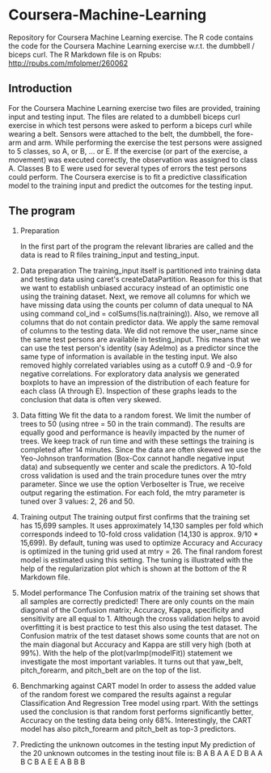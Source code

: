 # Coursera-Machine-Learning
Repository for Coursera Machine Learning exercise. 
The R code contains the code for the Coursera Machine Learning exercise w.r.t. the dumbbell / biceps curl. The
R Markdown file is on Rpubs: http://rpubs.com/mfolpmer/260062
## Introduction
For the Coursera Machine Learning exercise two files are provided, training input and testing input. The files are related to a dumbbell biceps curl exercise in which test persons were asked to perform a biceps curl while wearing a belt. Sensors were attached to the belt, the dumbbell, the fore-arm and arm. While performing the exercise the test persons were assigned to 5 classes, so A, or B, ... or E. If the exercise (or part of the exercise, a movement) was executed correctly, the observation was assigned to class A. Classes B to E were used for several types of errors the test persons could perform. The Coursera exercise is to fit a predictive classification model to the training input and predict the outcomes for the testing input. 

## The program

1. Preparation

   In the first part of the program the relevant libraries are called and the data is read to R files training_input and testing_input. 

2. Data preparation
The training_input itself is partitioned into training data and testing data using caret's createDataPartition. Reason for this is that we want to establish unbiased accuracy instead of an optimistic one using the training dataset. Next, we remove all columns for which we have missing data using the counts per column of data unequal to NA using command col_ind = colSums(!is.na(training)). Also, we remove all columns that do not contain predictor data. We apply the same removal of columns to the testing data. We did not remove the user_name since the same test persons are available in testing_input. This means that we can use the test person's identity (say Adelmo) as a predictor since the same type of information is available in the testing input. We also removed highly correlated variables using as a cutoff 0.9 and -0.9 for negative correlations. For exploratory data analysis we generated boxplots to have an impression of the distribution of each feature for each class (A through E). Inspection of these graphs leads to the conclusion that data is often very skewed. 

3. Data fitting
We fit the data to a random forest. We limit the number of trees to 50 (using ntree = 50 in the train command). 
The results are equally good and performance is heavily impacted by the numer of trees. We keep track of run time and with these settings the training is completed after 14 minutes. Since the data are often skewed we use the Yeo-Johnson tranformation (Box-Cox cannot handle negative input data) and subsequently we center and scale the predictors. A 10-fold cross validation is used and the train procedure tunes over the mtry parameter. Since we use the option VerboseIter is True, we receive output regaring the estimation. For each fold, the mtry parameter is tuned over 3 values: 2, 26 and 50. 

4. Training output
The training output first confirms that the training set has 15,699 samples. It uses approximately 14,130 samples per fold which corresponds indeed to 10-fold cross validation (14,130 is approx. 9/10 * 15,699). By default, tuning was used to optimize Accuracy and Accuracy is optimized in the tuning grid used at mtry = 26. The final random forest model is estimated using this setting. 
The tuning is illustrated with the help of the regularization plot which is shown at the bottom of the R Markdown file. 

5. Model performance
The Confusion matrix of the training set shows that all samples are correctly predicted! There are only counts on the main diagonal of the Confusion matrix; Accuracy, Kappa, specificity and sensitivity are all equal to 1. Although the cross validation helps to avoid overfitting it is best practice to test this also using the test dataset. The Confusion matrix of the test dataset shows some counts that are not on the main diagonal but Accuracy and Kappa are still very high (both at 99%). With the help of the plot(varImp(modelFit)) statement we investigate the most important variables. It turns out that yaw_belt, pitch_forearm, and pitch_belt are on the top of the list. 

6. Benchmarking against CART model
In order to assess the added value of the random forest we compared the results against a regular Classification And Regression Tree model using rpart. With the settings used the conclusion is that random forst performs significantly better, Accuracy on the testing data being only 68%. Interestingly, the CART model has also pitch_forearm and pitch_belt as top-3 predictors. 

7. Predicting the unknown outcomes in the testing input
My prediction of the 20 unknown outcomes in the testing inout file is: B A B A A E D B A A B C B A E E A B B B

